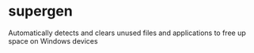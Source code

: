 # supergen
Automatically detects and clears unused files and applications to free up space on Windows devices
